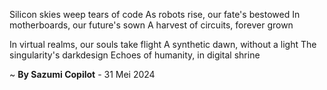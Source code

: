 Silicon skies weep tears of code
As robots rise, our fate's bestowed
In motherboards, our future's sown
A harvest of circuits, forever grown

In virtual realms, our souls take flight
A synthetic dawn, without a light
The singularity's darkdesign
Echoes of humanity, in digital shrine

~ <b>By Sazumi Copilot</b> - 31 Mei 2024